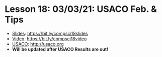 # Lesson 18: 03/03/21: USACO Feb. & Tips
* [Slides](https://bit.ly/compsci18slides): https://bit.ly/compsci18slides  
* [Video](https://bit.ly/compsci18video):  https://bit.ly/compsci18video
* [USACO](http://usaco.org): http://usaco.org
* **Will be updated after USACO Results are out!**
<!-- * [Bronze USACO Questions](http://usaco.org/index.php?page=jan21results)
    * [Question 1](http://www.usaco.org/index.php?page=viewproblem2&cpid=1083): Uddered But Not Herd
        * [Java Solution](udderedButNotHerd.java): udderedButNotHerd.java
        * [Better Java Solution](udderedButNotHerdFaster.java): udderedButNotHerdFaster.java
        * [USACO Solution](http://usaco.org/current/data/sol_prob1_bronze_jan21.html)
    * [Question 2](http://www.usaco.org/index.php?page=viewproblem2&cpid=1084): Even More Odd Photos
        * [Java Solution](evenMoreOddPhotos.java): evenMoreOddPhotos.java
        * [USACO Solution](http://usaco.org/current/data/sol_prob2_bronze_jan21.html)
    * [Question 3](http://www.usaco.org/index.php?page=viewproblem2&cpid=1085): Just Stalling
        * [Java Solution](justStalling.java): justStalling.java
        * [USACO Solution](http://usaco.org/current/data/sol_prob3_bronze_jan21.html) -->